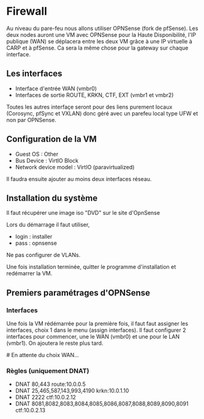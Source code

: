 # Firewall

Au niveau du pare-feu nous allons utiliser OPNSense (fork de pfSense). Les deux nodes auront une VM avec OPNSense pour la Haute Disponibilité, l'IP publique (WAN) se déplacera entre les deux VM grâce à une IP virtuelle à CARP et à pfSense. Ca sera la même chose pour la gateway sur chaque interface.

## Les interfaces
- Interface d'entrée WAN (vmbr0)
- Interfaces de sortie ROUTE, KRKN, CTF, EXT (vmbr1 et vmbr2)

Toutes les autres interfaçe seront pour des liens purement locaux (Corosync, pfSync et VXLAN) donc géré avec un parefeu local type UFW et non par OPNSense.

## Configuration de la VM
- Guest OS : Other
- Bus Device : VirtIO Block
- Network device model : VirtIO (paravirtualized)

Il faudra ensuite ajouter au moins deux interfaces réseau.

## Installation du système
Il faut récupérer une image iso "DVD" sur le site d'OpnSense

Lors du démarrage il faut utiliser,
- login : installer
- pass : opnsense

Ne pas configurer de VLANs.

Une fois installation terminée, quitter le programme d'installation et redémarrer la VM.

## Premiers paramétrages d'OPNSense
### Interfaces
Une fois la VM rédémarrée pour la première fois, il faut faut assigner les interfaces, choix 1 dans le menu (assign interfaces).
Il faut configurer 2 interfaces pour commencer, une le WAN (vmbr0) et une pour le LAN (vmbr1). On ajoutera le reste plus tard.


# En attente du choix WAN...

### Règles (uniquement DNAT)
- DNAT 80,443 route:10.0.0.5
- DNAT 25,465,587,143,993,4190 krkn:10.0.1.10
- DNAT 2222 ctf:10.0.2.12
- DNAT 8081,8082,8083,8084,8085,8086,8087,8088,8089,8090,8091 ctf:10.0.2.13